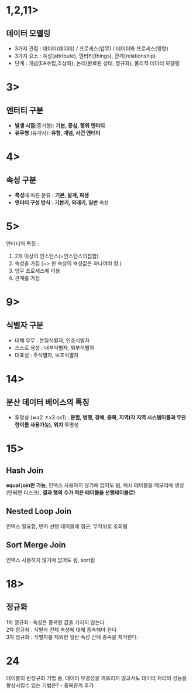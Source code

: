 # 1,2,11>
## 데이터 모델링
- 3가지 관점 : 데이터(데이터) / 프로세스(업무) / 데이터와 프로세스(영향)    
- 3가지 요소 : 속성(attribute), 엔터티(things), 관계(relationship)  
- 단계 : 개념(EA수립,추상화), 논리(완료된 상태, 정규화), 물리적 데이터 모델링

# 3>  
## 엔터티 구분
- **발생 시점**(중기행): **기본, 중심, 행위 엔터티**    
- **유무형**   (유개사): **유형, 개념, 사건 엔터티**   

# 4>
## 속성 구분
- **특성**에 따른 분류 : **기본, 설계, 파생**
- **엔터티 구성 방식** : **기본키, 외래키, 일반** 속성

# 5>
엔터티의 특징 :  
1. 2개 이상의 인스턴스(=인스턴스의집합)
2. 속성을 가짐 (=> 한 속성의 속성값은 하나여야 함.)  
3. 업무 프로세스에 이용
4. 관계를 가짐

# 9>
## 식별자 구분
- 대체 유무 : 본질식별자, 인조식별자
- 스스로 생성 : 내부식별자, 외부식별자
- 대표성 : 주식별자, 보조식별자

# 14>  
## 분산 데이터 베이스의 특징  
- 투명성 (ㅂx2 ㅈx3 ox1) : **분할, 병행, 장애, 중복, 지역(각 지역 시스템이름과 무관한이름 사용가능), 위치** 투명성

# 15> 
## Hash Join
**equal join만 가능**, 인덱스 사용하지 않기에 없어도 됨, 해시 테이블을 메모리에 생성(안되면 디스크), **결과 행의 수가 적은 테이블을 선행테이블로!**
## Nested Loop Join 
인덱스 필요함, 먼저 선행 테이블에 접근, 무작위로 조회됨
## Sort Merge Join
인덱스 사용하지 않기에 없어도 됨, sort됨

# 18>
## 정규화
1차 정규화 : 속성은 중복된 값을 가지지 않는다  
2차 정규화 : 식별자 전체 속성에 대해 종속해야 한다  
3차 정규화 : 식별자를 제외한 일반 속성 간에 종속을 제거한다.

# 24
테이블의 반정규화 기법 중, 데이터 무결성을 깨뜨리지 않고서도 데이터 처리의 성능을 향상시킬수 있는 기법은? - 중복관계 추가

